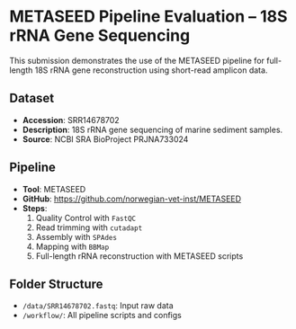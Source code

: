 # METASEED Pipeline Evaluation – 18S rRNA Gene Sequencing

This submission demonstrates the use of the METASEED pipeline for full-length 18S rRNA gene reconstruction using short-read amplicon data.

## Dataset
- **Accession**: SRR14678702
- **Description**: 18S rRNA gene sequencing of marine sediment samples.
- **Source**: NCBI SRA BioProject PRJNA733024

## Pipeline
- **Tool**: METASEED
- **GitHub**: https://github.com/norwegian-vet-inst/METASEED
- **Steps**:
  1. Quality Control with `FastQC`
  2. Read trimming with `cutadapt`
  3. Assembly with `SPAdes`
  4. Mapping with `BBMap`
  5. Full-length rRNA reconstruction with METASEED scripts

## Folder Structure
- `/data/SRR14678702.fastq`: Input raw data
- `/workflow/`: All pipeline scripts and configs